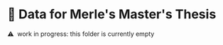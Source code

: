# :green_book: Data for Merle's Master's Thesis
:warning:&nbsp; work in progress: this folder is currently empty
